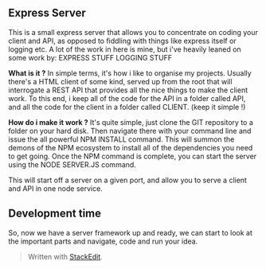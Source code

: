 

Express Server
--------------

This is a small express server that allows you to concentrate on coding your client and API, as opposed to fiddling with things like express itself or logging etc. A lot of the work in here is mine, but i've heavily leaned on some work by:
	EXPRESS STUFF
	LOGGING STUFF

**What is it ?**
In simple terms, it's how i like to organise my projects. Usually there's a HTML client of some kind, served up from the root that will interrogate a REST API that provides all the nice things to make the client work.
To this end, i keep all of the code for the API in a folder called API, and all the code for the client in a folder called CLIENT. (keep it simple !)

**How do i make it work ?**
It's quite simple, just clone the GIT repository to a folder on your hard disk. Then navigate there with your command line and issue the all powerful NPM INSTALL command.
This will summon the demons of the NPM ecosystem to install all of the dependencies you need to get going.
Once the NPM command is complete, you can start the server using the NODE SERVER.JS command.

This will start off a server on a given port, and allow you to serve a client and API in one node service.

Development time
----------------
So, now we have a server framework up and ready, we can start to look at the important parts and navigate, code and run your idea.


> Written with [StackEdit](https://stackedit.io/).